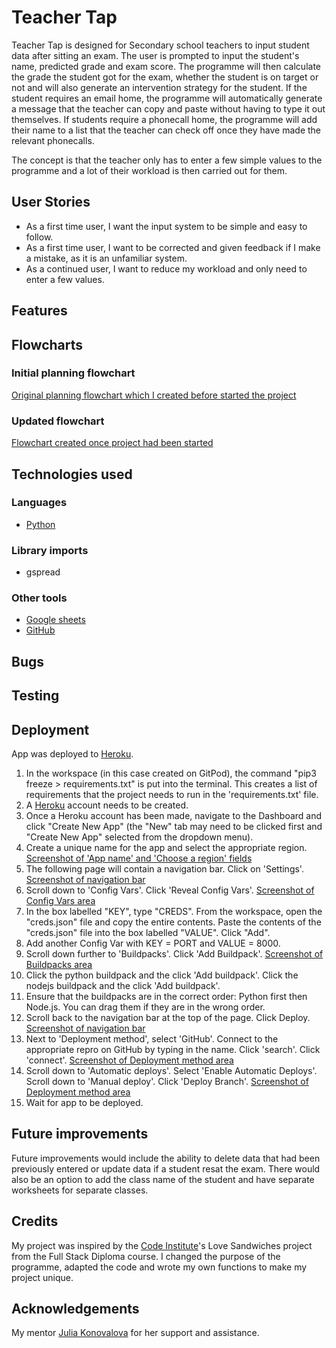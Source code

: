 # Teacher Tap
Teacher Tap is designed for Secondary school teachers to input student data after sitting an exam. The user is prompted to input the student's name, predicted grade and exam score. The programme will then calculate the grade the student got for the exam, whether the student is on target or not and will also generate an intervention strategy for the student. 
If the student requires an email home, the programme will automatically generate a message that the teacher can copy and paste without having to type it out themselves. If students require a phonecall home, the programme will add their name to a list that the teacher can check off once they have made the relevant phonecalls.

The concept is that the teacher only has to enter a few simple values to the programme and a lot of their workload is then carried out for them. 

## User Stories
- As a first time user, I want the input system to be simple and easy to follow.
- As a first time user, I want to be corrected and given feedback if I make a mistake, as it is an unfamiliar system.
- As a continued user, I want to reduce my workload and only need to enter a few values. 

## Features


## Flowcharts
### Initial planning flowchart
[Original planning flowchart which I created before started the project](assets/images/initial-flowchart.png)
### Updated flowchart 
[Flowchart created once project had been started](assets/images/updated-flowchart.png)

## Technologies used
### Languages
- [Python](https://www.python.org/doc/essays/blurb/)

### Library imports
- gspread 

### Other tools
- [Google sheets](https://www.google.co.uk/sheets/about/)
- [GitHub](https://github.com/)

## Bugs


## Testing


## Deployment

App was deployed to [Heroku](https://www.heroku.com/).

1. In the workspace (in this case created on GitPod), the command "pip3 freeze > requirements.txt" is put into the terminal. This creates a list of requirements that the project needs to run in the 'requirements.txt' file.
2. A [Heroku](https://www.heroku.com/) account needs to be created.
3. Once a Heroku account has been made, navigate to the Dashboard and click "Create New App" (the "New" tab may need to be clicked first and  "Create New App" selected from the dropdown menu).
4. Create a unique name for the app and select the appropriate region.
[Screenshot of 'App name' and 'Choose a region' fields](assets/images/deploy1.png)
5. The following page will contain a navigation bar. Click on 'Settings'.
[Screenshot of navigation bar](assets/images/deploy2.png)
6. Scroll down to 'Config Vars'. Click 'Reveal Config Vars'.
[Screenshot of Config Vars area](assets/images/deploy3.png) 
7. In the box labelled "KEY", type "CREDS". From the workspace, open the "creds.json" file and copy the entire contents. Paste the contents of the "creds.json" file into the box labelled "VALUE". Click "Add". 
8. Add another Config Var with KEY = PORT and VALUE = 8000.
9. Scroll down further to 'Buildpacks'. Click 'Add Buildpack'.
[Screenshot of Buildpacks area](assets/images/deploy4.png)
10. Click the python buildpack and the click 'Add buildpack'. Click the nodejs buildpack and the click 'Add buildpack'.
11. Ensure that the buildpacks are in the correct order: Python first then Node.js. You can drag them if they are in the wrong order.
12. Scroll back to the navigation bar at the top of the page. Click Deploy.
[Screenshot of navigation bar](assets/images/deploy2.png)
13. Next to 'Deployment method', select 'GitHub'. Connect to the appropriate repro on GitHub by typing in the name. Click 'search'. Click 'connect'.
[Screenshot of Deployment method area](assets/images/deploy5.png)
14. Scroll down to 'Automatic deploys'. Select 'Enable Automatic Deploys'. Scroll down to 'Manual deploy'. Click 'Deploy Branch'.
[Screenshot of Deployment method area](assets/images/deploy6.png)
15. Wait for app to be deployed. 



## Future improvements
Future improvements would include the ability to delete data that had been previously entered or update data if a student resat the exam. 
There would also be an option to add the class name of the student and have separate worksheets for separate classes. 

## Credits

My project was inspired by the [Code Institute](https://codeinstitute.net/)'s Love Sandwiches project from the Full Stack Diploma course. I changed the purpose of the programme, adapted the code and wrote my own functions to make my project unique.

## Acknowledgements

My mentor [Julia Konovalova](https://github.com/IuliiaKonovalova) for her support and assistance. 